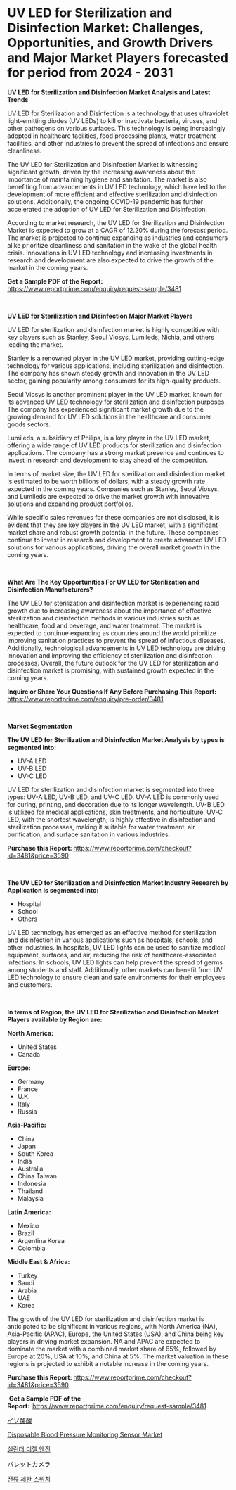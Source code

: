 <p><h1>UV LED for Sterilization and Disinfection Market: Challenges, Opportunities, and Growth Drivers and Major Market Players forecasted for period from 2024 - 2031</h1></p><p><strong>UV LED for Sterilization and Disinfection Market Analysis and Latest Trends</strong></p>
<p><p>UV LED for Sterilization and Disinfection is a technology that uses ultraviolet light-emitting diodes (UV LEDs) to kill or inactivate bacteria, viruses, and other pathogens on various surfaces. This technology is being increasingly adopted in healthcare facilities, food processing plants, water treatment facilities, and other industries to prevent the spread of infections and ensure cleanliness.</p><p>The UV LED for Sterilization and Disinfection Market is witnessing significant growth, driven by the increasing awareness about the importance of maintaining hygiene and sanitation. The market is also benefiting from advancements in UV LED technology, which have led to the development of more efficient and effective sterilization and disinfection solutions. Additionally, the ongoing COVID-19 pandemic has further accelerated the adoption of UV LED for Sterilization and Disinfection.</p><p>According to market research, the UV LED for Sterilization and Disinfection Market is expected to grow at a CAGR of 12.20% during the forecast period. The market is projected to continue expanding as industries and consumers alike prioritize cleanliness and sanitation in the wake of the global health crisis. Innovations in UV LED technology and increasing investments in research and development are also expected to drive the growth of the market in the coming years.</p></p>
<p><strong>Get a Sample PDF of the Report:&nbsp;</strong> <a href="https://www.reportprime.com/enquiry/request-sample/3481">https://www.reportprime.com/enquiry/request-sample/3481</a></p>
<p>&nbsp;</p>
<p><strong>UV LED for Sterilization and Disinfection Major Market Players</strong></p>
<p><p>UV LED for sterilization and disinfection market is highly competitive with key players such as Stanley, Seoul Viosys, Lumileds, Nichia, and others leading the market. </p><p>Stanley is a renowned player in the UV LED market, providing cutting-edge technology for various applications, including sterilization and disinfection. The company has shown steady growth and innovation in the UV LED sector, gaining popularity among consumers for its high-quality products.</p><p>Seoul Viosys is another prominent player in the UV LED market, known for its advanced UV LED technology for sterilization and disinfection purposes. The company has experienced significant market growth due to the growing demand for UV LED solutions in the healthcare and consumer goods sectors.</p><p>Lumileds, a subsidiary of Philips, is a key player in the UV LED market, offering a wide range of UV LED products for sterilization and disinfection applications. The company has a strong market presence and continues to invest in research and development to stay ahead of the competition.</p><p>In terms of market size, the UV LED for sterilization and disinfection market is estimated to be worth billions of dollars, with a steady growth rate expected in the coming years. Companies such as Stanley, Seoul Viosys, and Lumileds are expected to drive the market growth with innovative solutions and expanding product portfolios.</p><p>While specific sales revenues for these companies are not disclosed, it is evident that they are key players in the UV LED market, with a significant market share and robust growth potential in the future. These companies continue to invest in research and development to create advanced UV LED solutions for various applications, driving the overall market growth in the coming years.</p></p>
<p>&nbsp;</p>
<p><strong>What Are The Key Opportunities For UV LED for Sterilization and Disinfection Manufacturers?</strong></p>
<p><p>The UV LED for sterilization and disinfection market is experiencing rapid growth due to increasing awareness about the importance of effective sterilization and disinfection methods in various industries such as healthcare, food and beverage, and water treatment. The market is expected to continue expanding as countries around the world prioritize improving sanitation practices to prevent the spread of infectious diseases. Additionally, technological advancements in UV LED technology are driving innovation and improving the efficiency of sterilization and disinfection processes. Overall, the future outlook for the UV LED for sterilization and disinfection market is promising, with sustained growth expected in the coming years.</p></p>
<p><strong>Inquire or Share Your Questions If Any Before Purchasing This Report:</strong> <a href="https://www.reportprime.com/enquiry/pre-order/3481">https://www.reportprime.com/enquiry/pre-order/3481</a></p>
<p>&nbsp;</p>
<p><strong>Market Segmentation</strong></p>
<p><strong>The UV LED for Sterilization and Disinfection Market Analysis by types is segmented into:</strong></p>
<p><ul><li>UV-A LED</li><li>UV-B LED</li><li>UV-C LED</li></ul></p>
<p><p>UV LED for sterilization and disinfection market is segmented into three types: UV-A LED, UV-B LED, and UV-C LED. UV-A LED is commonly used for curing, printing, and decoration due to its longer wavelength. UV-B LED is utilized for medical applications, skin treatments, and horticulture. UV-C LED, with the shortest wavelength, is highly effective in disinfection and sterilization processes, making it suitable for water treatment, air purification, and surface sanitation in various industries.</p></p>
<p><strong>Purchase this Report:&nbsp;</strong><a href="https://www.reportprime.com/checkout?id=3481&price=3590">https://www.reportprime.com/checkout?id=3481&price=3590</a></p>
<p>&nbsp;</p>
<p><strong>The UV LED for Sterilization and Disinfection Market Industry Research by Application is segmented into:</strong></p>
<p><ul><li>Hospital</li><li>School</li><li>Others</li></ul></p>
<p><p>UV LED technology has emerged as an effective method for sterilization and disinfection in various applications such as hospitals, schools, and other industries. In hospitals, UV LED lights can be used to sanitize medical equipment, surfaces, and air, reducing the risk of healthcare-associated infections. In schools, UV LED lights can help prevent the spread of germs among students and staff. Additionally, other markets can benefit from UV LED technology to ensure clean and safe environments for their employees and customers.</p></p>
<p>&nbsp;</p>
<p><strong>In terms of Region, the UV LED for Sterilization and Disinfection Market Players available by Region are:</strong></p>
<p>
    <p> <strong> North America: </strong>
        <ul>
            <li>United States</li>
            <li>Canada</li>
        </ul>
        </p> 
    <p> <strong> Europe: </strong>
        <ul>
            <li>Germany</li>
            <li>France</li>
            <li>U.K.</li>
            <li>Italy</li>
            <li>Russia</li>
        </ul>
        </p> 
    <p> <strong> Asia-Pacific: </strong>
        <ul>
            <li>China</li>
            <li>Japan</li>
            <li>South Korea</li>
            <li>India</li>
            <li>Australia</li>
            <li>China Taiwan</li>
            <li>Indonesia</li>
            <li>Thailand</li>
            <li>Malaysia</li>
        </ul>
        </p> 
    <p> <strong> Latin America: </strong>
        <ul>
            <li>Mexico</li>
            <li>Brazil</li>
            <li>Argentina Korea</li>
            <li>Colombia</li>
        </ul>
        </p> 
    <p> <strong> Middle East & Africa: </strong>
        <ul>
            <li>Turkey</li>
            <li>Saudi</li>
            <li>Arabia</li>
            <li>UAE</li>
            <li>Korea</li>
        </ul>
    </p>
    </p>
<p><p>The growth of the UV LED for sterilization and disinfection market is anticipated to be significant in various regions, with North America (NA), Asia-Pacific (APAC), Europe, the United States (USA), and China being key players in driving market expansion. NA and APAC are expected to dominate the market with a combined market share of 65%, followed by Europe at 20%, USA at 10%, and China at 5%. The market valuation in these regions is projected to exhibit a notable increase in the coming years.</p></p>
<p><strong>Purchase this Report: </strong><a href="https://www.reportprime.com/checkout?id=3481&price=3590">https://www.reportprime.com/checkout?id=3481&price=3590</a></p>
<p>&nbsp;<strong>Get a Sample PDF of the Report:&nbsp;&nbsp;</strong><a href="https://www.reportprime.com/enquiry/request-sample/3481">https://www.reportprime.com/enquiry/request-sample/3481</a></p>
<p><strong></strong></p>
<p><p><a href="https://medium.com/@austinallan03/%E3%82%A4%E3%82%BD%E9%85%AA%E9%85%B8%E5%B8%82%E5%A0%B4-%E6%88%90%E5%8A%9F%E3%81%97%E3%81%9F%E3%83%93%E3%82%B8%E3%83%8D%E3%82%B9%E6%88%A6%E7%95%A5%E3%81%AE%E9%8D%B5%E3%81%AF2031%E5%B9%B4%E3%81%BE%E3%81%A7%E3%81%AE%E4%BA%88%E6%B8%AC%E3%81%AB%E3%81%82%E3%82%8A%E3%81%BE%E3%81%99-b9a082100a34">イソ酪酸</a></p><p><a href="https://github.com/ChiragRP21/Market-Research-Report-List-4/blob/main/disposable-blood-pressure-monitoring-sensor-market.md">Disposable Blood Pressure Monitoring Sensor Market</a></p><p><a href="https://medium.com/@evo032/%EC%8B%A4%EB%A6%B0%EB%8D%94-%EB%94%94%EC%A0%A4-%EC%97%94%EC%A7%84-%EC%8B%9C%EC%9E%A5-%EB%B6%84%EC%84%9D-%EA%B7%B8%EC%9D%98-cagr-%EC%8B%9C%EC%9E%A5-%EC%84%B8%EB%B6%84%ED%99%94-%EB%B0%8F-%EA%B8%80%EB%A1%9C%EB%B2%8C-%EC%82%B0%EC%97%85-%EA%B0%9C%EC%9A%94-1692a6dd2e21">실린더 디젤 엔진</a></p><p><a href="https://medium.com/@englandlifestyle_22171/%E5%BC%BE%E4%B8%B8%E3%82%AB%E3%83%A1%E3%83%A9%E5%B8%82%E5%A0%B4-%E7%AB%B6%E4%BA%89%E5%88%86%E6%9E%90-%E5%B8%82%E5%A0%B4%E5%8B%95%E5%90%91-2031%E5%B9%B4%E3%81%BE%E3%81%A7%E3%81%AE%E4%BA%88%E6%B8%AC-b1dba23f4bb5">バレットカメラ</a></p><p><a href="https://medium.com/@heisenberg6587768/%ED%98%84%EC%9E%AC-%ED%95%9C%EA%B3%84-%EC%8A%A4%EC%9C%84%EC%B9%98-%EC%8B%9C%EC%9E%A5%EC%9D%80-%EC%8B%9C%EC%9E%A5-%EC%A0%90%EC%9C%A0%EC%9C%A8-%EC%8B%9C%EC%9E%A5-%EB%8F%99%ED%96%A5-%EB%B0%8F-%EC%8B%9C%EC%9E%A5-%EC%84%B1%EC%9E%A5%EC%97%90-%EB%8C%80%ED%95%9C-%EC%A0%95%EB%B3%B4%EB%A5%BC-%EC%A0%9C%EA%B3%B5%ED%95%A9%EB%8B%88%EB%8B%A4-e207f92bb76b">전류 제한 스위치</a></p></p>